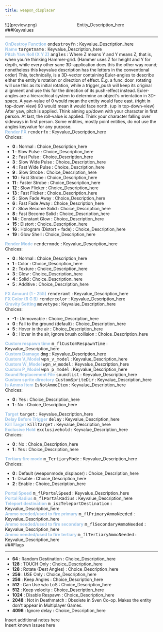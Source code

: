```yaml
---
title: weapon_displacer
---
```


<div class="container previewimg">
<div class="columns">
<div class="imagepadding column col-auto" markdown="1">![](preview.png)</div>
<div class="column">Entity_Description_here</div>
</div>
</div>
###Keyvalues
<hr>
<div class="entityentry" markdown="1">
<span style="color:#9fc5e8;"><b>OnDestroy Function</b></span> <kbd  class="tooltip" data-tooltip="string">ondestroyfn</kbd> :
Keyvalue_Description_here
</div>
<div class="entityentry" markdown="1">
<span style="color:#9fc5e8;"><b>Name</b></span> <kbd  class="tooltip" data-tooltip="target_source">targetname</kbd> :
Keyvalue_Description_here
</div>
<div class="entityentry" markdown="1">
<span style="color:#9fc5e8;"><b>Pitch Yaw Roll (X Y Z)</b></span> <kbd  class="tooltip" data-tooltip="string">angles</kbd> :
Where Z means Y and Y means Z, that is, when you're thinking Hammer-grid. (Hammer uses Z for height and Y for depth, while every other sane 3D-application does this the other way round; nonetheless this keyvalue description has the letters in the conventional order) This, technically, is a 3D-vector containing Euler-angles to describe either the entity's rotation or direction of effect. E.g. a func_door_rotating will use this as its initial rotation, while a trigger_push will keep its original alignment and use this for the direction of its push-effect instead. Euler-angles are a hierarchical system to determine an object's orientation in 3D-space. A yaw-value of 0 would mean the entity would face east. (right in top-down view) 90 would mean it would face north. (up in top-down-view) After yaw, pitch is applied. Think aiming up/down with your character in first person. At last, the roll-value is applied. Think your character falling over sideways in first person. Some entities, mostly point entities, do not use the angles keyvalue for any purpose.
</div>
<div class="entityentry" markdown="1">
<span style="color:#9fc5e8;"><b>Render FX</b></span> <kbd  class="tooltip" data-tooltip="choices">renderfx</kbd> :
Keyvalue_Description_here
<div class="accordion">
<input type="checkbox" id="accordion-1" name="accordion-checkbox" hidden>
<label class="accordion-header" for="accordion-1">
<i class="icon icon-arrow-right mr-1"></i>
Choices:
</label>
<div class="accordion-body">
<ul>
<li><b>0</b></span> : Normal : Choice_Description_here</li>
<li><b>1</b></span> : Slow Pulse : Choice_Description_here</li>
<li><b>2</b></span> : Fast Pulse : Choice_Description_here</li>
<li><b>3</b></span> : Slow Wide Pulse : Choice_Description_here</li>
<li><b>4</b></span> : Fast Wide Pulse : Choice_Description_here</li>
<li><b>9</b></span> : Slow Strobe : Choice_Description_here</li>
<li><b>10</b></span> : Fast Strobe : Choice_Description_here</li>
<li><b>11</b></span> : Faster Strobe : Choice_Description_here</li>
<li><b>12</b></span> : Slow Flicker : Choice_Description_here</li>
<li><b>13</b></span> : Fast Flicker : Choice_Description_here</li>
<li><b>5</b></span> : Slow Fade Away : Choice_Description_here</li>
<li><b>6</b></span> : Fast Fade Away : Choice_Description_here</li>
<li><b>7</b></span> : Slow Become Solid : Choice_Description_here</li>
<li><b>8</b></span> : Fast Become Solid : Choice_Description_here</li>
<li><b>14</b></span> : Constant Glow : Choice_Description_here</li>
<li><b>15</b></span> : Distort : Choice_Description_here</li>
<li><b>16</b></span> : Hologram (Distort + fade) : Choice_Description_here</li>
<li><b>19</b></span> : Glow Shell : Choice_Description_here</li>
</ul>
</div>
</div>
</div>
<div class="entityentry" markdown="1">
<span style="color:#9fc5e8;"><b>Render Mode</b></span> <kbd  class="tooltip" data-tooltip="choices">rendermode</kbd> :
Keyvalue_Description_here
<div class="accordion">
<input type="checkbox" id="accordion-2" name="accordion-checkbox" hidden>
<label class="accordion-header" for="accordion-2">
<i class="icon icon-arrow-right mr-1"></i>
Choices:
</label>
<div class="accordion-body">
<ul>
<li><b>0</b></span> : Normal : Choice_Description_here</li>
<li><b>1</b></span> : Color : Choice_Description_here</li>
<li><b>2</b></span> : Texture : Choice_Description_here</li>
<li><b>3</b></span> : Glow : Choice_Description_here</li>
<li><b>4</b></span> : Solid : Choice_Description_here</li>
<li><b>5</b></span> : Additive : Choice_Description_here</li>
</ul>
</div>
</div>
</div>
<div class="entityentry" markdown="1">
<span style="color:#9fc5e8;"><b>FX Amount (1 - 255)</b></span> <kbd  class="tooltip" data-tooltip="integer">renderamt</kbd> :
Keyvalue_Description_here
</div>
<div class="entityentry" markdown="1">
<span style="color:#9fc5e8;"><b>FX Color (R G B)</b></span> <kbd  class="tooltip" data-tooltip="color255">rendercolor</kbd> :
Keyvalue_Description_here
</div>
<div class="entityentry" markdown="1">
<span style="color:#9fc5e8;"><b>Gravity Setting</b></span> <kbd  class="tooltip" data-tooltip="choices">movetype</kbd> :
Keyvalue_Description_here
<div class="accordion">
<input type="checkbox" id="accordion-3" name="accordion-checkbox" hidden>
<label class="accordion-header" for="accordion-3">
<i class="icon icon-arrow-right mr-1"></i>
Choices:
</label>
<div class="accordion-body">
<ul>
<li><b>-1</b></span> : Unmoveable : Choice_Description_here</li>
<li><b>0</b></span> : Fall to the ground (default) : Choice_Description_here</li>
<li><b>5</b></span> : Hover in the air : Choice_Description_here</li>
<li><b>8</b></span> : Hover in the air, ignore brush collision : Choice_Description_here</li>
</ul>
</div>
</div>
</div>
<div class="entityentry" markdown="1">
<span style="color:#9fc5e8;"><b>Custom respawn time</b></span> <kbd  class="tooltip" data-tooltip="string">m_flCustomRespawnTime</kbd> :
Keyvalue_Description_here
</div>
<div class="entityentry" markdown="1">
<span style="color:#9fc5e8;"><b>Custom Damage</b></span> <kbd  class="tooltip" data-tooltip="integer">dmg</kbd> :
Keyvalue_Description_here
</div>
<div class="entityentry" markdown="1">
<span style="color:#9fc5e8;"><b>Custom V_Model</b></span> <kbd  class="tooltip" data-tooltip="studio">wpn_v_model</kbd> :
Keyvalue_Description_here
</div>
<div class="entityentry" markdown="1">
<span style="color:#9fc5e8;"><b>Custom W_Model</b></span> <kbd  class="tooltip" data-tooltip="studio">wpn_w_model</kbd> :
Keyvalue_Description_here
</div>
<div class="entityentry" markdown="1">
<span style="color:#9fc5e8;"><b>Custom P_Model</b></span> <kbd  class="tooltip" data-tooltip="studio">wpn_p_model</kbd> :
Keyvalue_Description_here
</div>
<div class="entityentry" markdown="1">
<span style="color:#9fc5e8;"><b>Sound Replacement File</b></span> <kbd  class="tooltip" data-tooltip="string">soundlist</kbd> :
Keyvalue_Description_here
</div>
<div class="entityentry" markdown="1">
<span style="color:#9fc5e8;"><b>Custom sprite directory</b></span> <kbd  class="tooltip" data-tooltip="string">CustomSpriteDir</kbd> :
Keyvalue_Description_here
</div>
<div class="entityentry" markdown="1">
<span style="color:#9fc5e8;"><b>Is Ammo Item</b></span> <kbd  class="tooltip" data-tooltip="choices">IsNotAmmoItem</kbd> :
Keyvalue_Description_here
<div class="accordion">
<input type="checkbox" id="accordion-4" name="accordion-checkbox" hidden>
<label class="accordion-header" for="accordion-4">
<i class="icon icon-arrow-right mr-1"></i>
Choices:
</label>
<div class="accordion-body">
<ul>
<li><b>0 </b></span> : Yes : Choice_Description_here</li>
<li><b>1 </b></span> : No : Choice_Description_here</li>
</ul>
</div>
</div>
</div>
<div class="entityentry" markdown="1">
<span style="color:#9fc5e8;"><b>Target</b></span> <kbd  class="tooltip" data-tooltip="target_destination">target</kbd> :
Keyvalue_Description_here
</div>
<div class="entityentry" markdown="1">
<span style="color:#9fc5e8;"><b>Delay Before Trigger</b></span> <kbd  class="tooltip" data-tooltip="string">delay</kbd> :
Keyvalue_Description_here
</div>
<div class="entityentry" markdown="1">
<span style="color:#9fc5e8;"><b>Kill Target</b></span> <kbd  class="tooltip" data-tooltip="target_destination">killtarget</kbd> :
Keyvalue_Description_here
</div>
<div class="entityentry" markdown="1">
<span style="color:#9fc5e8;"><b>Exclusive Hold</b></span> <kbd  class="tooltip" data-tooltip="choices">exclusivehold</kbd> :
Keyvalue_Description_here
<div class="accordion">
<input type="checkbox" id="accordion-5" name="accordion-checkbox" hidden>
<label class="accordion-header" for="accordion-5">
<i class="icon icon-arrow-right mr-1"></i>
Choices:
</label>
<div class="accordion-body">
<ul>
<li><b>0 </b></span> : No : Choice_Description_here</li>
<li><b>1 </b></span> : Yes : Choice_Description_here</li>
</ul>
</div>
</div>
</div>
<div class="entityentry" markdown="1">
<span style="color:#9fc5e8;"><b>Tertiary fire mode</b></span> <kbd  class="tooltip" data-tooltip="choices">m_TertiaryMode</kbd> :
Keyvalue_Description_here
<div class="accordion">
<input type="checkbox" id="accordion-6" name="accordion-checkbox" hidden>
<label class="accordion-header" for="accordion-6">
<i class="icon icon-arrow-right mr-1"></i>
Choices:
</label>
<div class="accordion-body">
<ul>
<li><b>0 </b></span> : Default (weaponmode_displacer) : Choice_Description_here</li>
<li><b>1 </b></span> : Disable : Choice_Description_here</li>
<li><b>2 </b></span> : Enable : Choice_Description_here</li>
</ul>
</div>
</div>
</div>
<div class="entityentry" markdown="1">
<span style="color:#9fc5e8;"><b>Portal Speed</b></span> <kbd  class="tooltip" data-tooltip="string">m_flPortalSpeed</kbd> :
Keyvalue_Description_here
</div>
<div class="entityentry" markdown="1">
<span style="color:#9fc5e8;"><b>Portal Radius</b></span> <kbd  class="tooltip" data-tooltip="string">m_flPortalRadius</kbd> :
Keyvalue_Description_here
</div>
<div class="entityentry" markdown="1">
<span style="color:#9fc5e8;"><b>Teleport destination</b></span> <kbd  class="tooltip" data-tooltip="target_destination">m_iszTeleportDestination</kbd> :
Keyvalue_Description_here
</div>
<div class="entityentry" markdown="1">
<span style="color:#9fc5e8;"><b>Ammo needed/used to fire primary</b></span> <kbd  class="tooltip" data-tooltip="string">m_flPrimaryAmmoNeeded</kbd> :
Keyvalue_Description_here
</div>
<div class="entityentry" markdown="1">
<span style="color:#9fc5e8;"><b>Ammo needed/used to fire secondary</b></span> <kbd  class="tooltip" data-tooltip="string">m_flSecondaryAmmoNeeded</kbd> :
Keyvalue_Description_here
</div>
<div class="entityentry" markdown="1">
<span style="color:#9fc5e8;"><b>Ammo needed/used to fire tertiary</b></span> <kbd  class="tooltip" data-tooltip="string">m_flTertiaryAmmoNeeded</kbd> :
Keyvalue_Description_here
</div>
###Flags
<hr>
<div class="entityflags">
<ul>
<li><b>64</b></span> : Random Destination : Choice_Description_here</li>
<li><b>128 </b></span> : TOUCH Only : Choice_Description_here</li>
<li><b>128</b></span> : Rotate (Dest Angles) : Choice_Description_here</li>
<li><b>256 </b></span> : USE Only : Choice_Description_here</li>
<li><b>256</b></span> : Keep Angles : Choice_Description_here</li>
<li><b>512 </b></span> : Can Use w/o LoS : Choice_Description_here</li>
<li><b>512</b></span> : Keep velocity : Choice_Description_here</li>
<li><b>1024</b></span> : Disable Respawn : Choice_Description_here</li>
<li><b>2048 </b></span> : Not in Deathmatch : Obsolete in Sven Co-op. Makes the entity don't appear in Multiplayer Games.</li>
<li><b>4096 </b></span> : Ignore delay : Choice_Description_here</li>
</ul>
</div>
<div class="notices blue">Insert additional notes here</div>
<div class="notices red">Insert known issues here</div>
